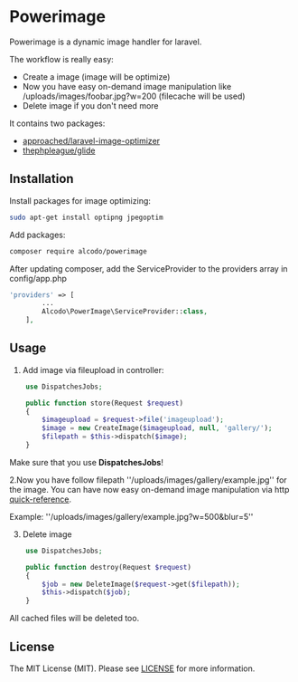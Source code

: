 # Powerimage
Powerimage is a dynamic image handler for laravel.

The workflow is really easy:
- Create a image (image will be optimize)
- Now you have easy on-demand image manipulation like /uploads/images/foobar.jpg?w=200 (filecache will be used)
- Delete image if you don't need more

It contains two packages:
- [approached/laravel-image-optimizer](https://github.com/approached/laravel-image-optimizer)
- [thephpleague/glide](https://github.com/thephpleague/glide)

## Installation

Install packages for image optimizing:
```bash
sudo apt-get install optipng jpegoptim
```

Add packages:
```bash
composer require alcodo/powerimage
```

After updating composer, add the ServiceProvider to the providers array in config/app.php
```php
'providers' => [
        ...
        Alcodo\PowerImage\ServiceProvider::class,
    ],
```

## Usage

1. Add image via fileupload in controller:
```php
    use DispatchesJobs;

    public function store(Request $request)
    {
        $imageupload = $request->file('imageupload');
        $image = new CreateImage($imageupload, null, 'gallery/');
        $filepath = $this->dispatch($image);
    }
```
Make sure that you use **DispatchesJobs**!

2.Now you have follow filepath ''/uploads/images/gallery/example.jpg'' for the image.
You can have now easy on-demand image manipulation via http [quick-reference](http://glide.thephpleague.com/1.0/api/quick-reference/).

Example:  ''/uploads/images/gallery/example.jpg?w=500&blur=5''

3. Delete image
```php
    use DispatchesJobs;

    public function destroy(Request $request)
    {
        $job = new DeleteImage($request->get($filepath));
        $this->dispatch($job);
    }
```
All cached files will be deleted too.

## License

The MIT License (MIT). Please see [LICENSE](https://github.com/alcodo/powerimage/blob/master/LICENSE) for more information.
